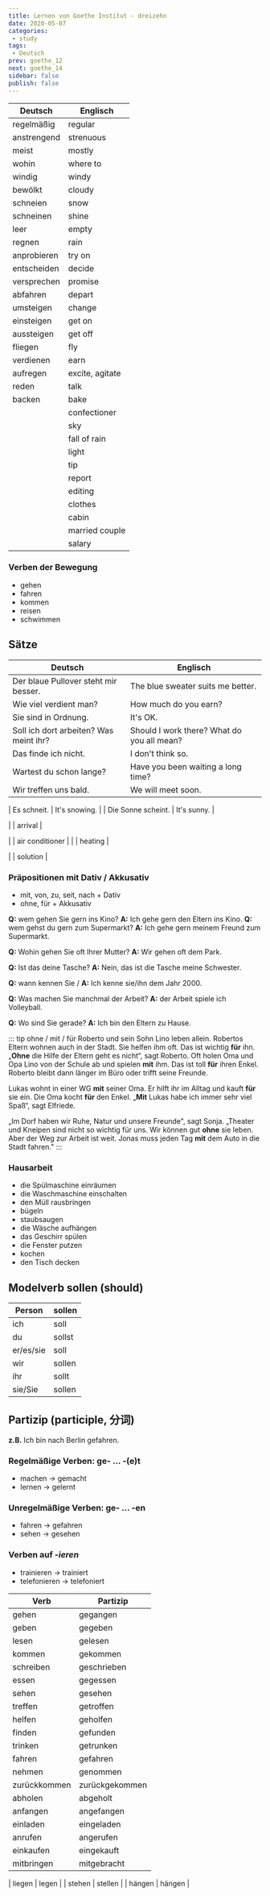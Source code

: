 ```yaml
---
title: Lernen von Goethe Institut - dreizehn
date: 2020-05-07
categories:
 - study
tags:
 - Deutsch
prev: goethe_12
next: goethe_14
sidebar: false
publish: false
---
```


| Deutsch | Englisch |
| ------- | -------- |
| regelmäßig | regular |
| anstrengend | strenuous |
| meist | mostly |
| wohin | where to |
| windig | windy |
| bewölkt | cloudy |
| schneien | snow |
| schneinen | shine |
| leer | empty |
| regnen | rain |
| anprobieren | try on |
| entscheiden | decide |
| versprechen | promise |
| abfahren | depart |
| umsteigen | change |
| einsteigen | get on |
| aussteigen | get off |
| fliegen | fly |
| verdienen | earn |
| aufregen | excite, agitate |
| reden | talk |
| backen | bake |
| <d type="er" text="Konditor"/> | confectioner |
| <d type="er" text="Himmel"/> | sky |
| <d type="er" text="Regenfall"/> | fall of rain |
| <d type="er" text="Schein"/> | light |
| <d type="er" text="Hinweise"/> | tip |
| <d type="ie" text="Anseige"/> | report |
| <d type="ie" text="Redaktion"/> | editing |
| <d type="ie" text="Kleidung"/> | clothes |
| <d type="ie" text="Kabine"/> | cabin |
| <d type="as" text="Ehepaar"/> | married couple |
| <d type="as" text="Gehalt"/> | salary |

### Verben der Bewegung

- gehen
- fahren
- kommen
- reisen
- schwimmen

## Sätze

| Deutsch | Englisch |
| ------- | -------- |
| Der blaue Pullover steht mir besser. | The blue sweater suits me better. |
| Wie viel verdient man? | How much do you earn? |
| Sie sind in Ordnung. | It's OK. |
| Soll ich dort arbeiten? Was meint ihr? | Should I work there? What do you all mean? |
| Das finde ich nicht. | I don't think so. |
| Wartest du schon lange? | Have you been waiting a long time? |
| Wir treffen uns bald. | We will meet soon. |


| Es schneit. | It's snowing. |
| Die Sonne scheint. | It's sunny. |



| <d type="ie" text="Ankunft"/> | arrival |

| <d type="ie" text="Klimaanlage"/> | air conditioner |
| <d type="ie" text="Heizung"/> | heating |

| <d type="ie" text="Lösung"/> | solution |

### Präpositionen mit Dativ / Akkusativ

- mit, von, zu, seit, nach + Dativ
- ohne, für + Akkusativ

**Q:** <d type="impt" text="Mit"/> wem gehen Sie gern ins Kino?
**A:** Ich gehe gern <d type="impt" text="mit"/> den Eltern ins Kino.
**Q:** <d type="impt" text="Mit"/> wem gehst du gern zum Supermarkt?
**A:** Ich gehe gern <d type="impt" text="mit"/> meinem Freund zum Supermarkt.

**Q:** Wohin gehen Sie oft <d type="impt" text="mit"/> Ihrer Mutter?
**A:** Wir gehen oft <d type="impt" text="zu"/> dem Park.

**Q:** Ist das deine Tasche?
**A:** Nein, das ist die Tasche <d type="impt" text="von"/> meine Schwester.

**Q:** <d type="impt" text="Seit"/> wann kennen Sie <d type="ie" text="Ihre beste Freundin"/>/<d type="er" text="Ihren besten Freund?"/>
**A:** Ich kenne sie/ihn <d type="impt" text="seit"/> dem Jahr 2000.

**Q:** Was machen Sie manchmal <d type="impt" text="nach"/> der Arbeit?
**A:** <d type="impt" text="Nach"/> der Arbeit spiele ich Volleyball.

**Q:** Wo sind Sie gerade?
**A:** Ich bin <d type="impt" text="bei"/> den Eltern zu Hause.

::: tip ohne / mit / für
Roberto und sein Sohn Lino leben allein. Robertos Eltern wohnen auch in der Stadt. Sie helfen ihm oft. Das ist wichtig **für** ihn. „**Ohne** die Hilfe der Eltern geht es nicht“, sagt Roberto. Oft holen Oma und Opa Lino von der Schule ab und spielen **mit** ihm. Das ist toll **für** ihren Enkel. Roberto bleibt dann länger im Büro oder trifft seine Freunde.

Lukas wohnt in einer WG **mit** seiner Oma. Er hilft ihr im Alltag und kauft **für** sie ein. Die Oma kocht **für** den Enkel. „**Mit** Lukas habe ich immer sehr viel Spaß“, sagt Elfriede.

„Im Dorf haben wir Ruhe, Natur und unsere Freunde", sagt Sonja. „Theater und Kneipen sind nicht so wichtig für uns. Wir können gut **ohne** sie leben. Aber der Weg zur Arbeit ist weit. Jonas muss jeden Tag **mit** dem Auto in die Stadt fahren."
:::

### Hausarbeit

- die Spülmaschine einräumen
- die Waschmaschine einschalten
- den Müll rausbringen
- bügeln
- staubsaugen
- die Wäsche aufhängen
- das Geschirr spülen
- die Fenster putzen
- kochen
- den Tisch decken

## Modelverb sollen (should)

| Person | sollen |
| ------ | ------ |
| ich | soll |
| du | sollst |
| er/es/sie | soll |
| wir | sollen |
| ihr | sollt |
| sie/Sie | sollen |

## Partizip (participle, 分词)

**z.B.** Ich bin nach Berlin gefahren.

### Regelmäßige Verben: ge- ... -(e)t

- machen $\rightarrow$ gemacht
- lernen $\rightarrow$ gelernt

### Unregelmäßige Verben: ge- ... -en

- fahren $\rightarrow$ gefahren
- sehen $\rightarrow$ gesehen

### Verben auf -*ieren*

- trainieren $\rightarrow$ trainiert
- telefonieren $\rightarrow$ telefoniert

| Verb | Partizip |
| ---- | -------- |
| gehen | gegangen |
| geben | gegeben |
| lesen | gelesen |
| kommen | gekommen |
| schreiben | geschrieben |
| essen | gegessen |
| sehen | gesehen |
| treffen | getroffen |
| helfen | geholfen |
| finden | gefunden |
| trinken | getrunken |
| fahren | gefahren |
| nehmen | genommen |
| zurückkommen | zurückgekommen |
| abholen | abgeholt |
| anfangen | angefangen |
| einladen | eingeladen |
| anrufen | angerufen |
| einkaufen | eingekauft |
| mitbringen | mitgebracht |

| liegen | legen |
| stehen | stellen |
| hängen | hängen |